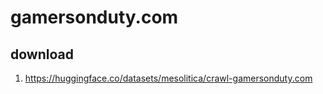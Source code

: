 # gamersonduty.com

## download

1. https://huggingface.co/datasets/mesolitica/crawl-gamersonduty.com